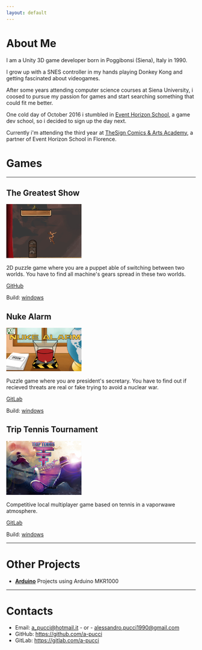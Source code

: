 ```yaml
---
layout: default
---
```


# About Me

I am a Unity 3D game developer born in Poggibonsi (Siena), Italy in 1990.

I grow up with a SNES controller in my hands playing Donkey Kong and getting fascinated about videogames. 

After some years attending computer science courses at Siena University, i coosed to pursue my passion for games and start searching something that could fit me better. 

One cold day of October 2016 i stumbled in [Event Horizon School](http://eventhorizoncg.com/it/), a game dev school, so i decided to sign up the day next.

 Currently i'm attending the third year at [TheSign Comics & Arts Academy](https://thesign.academy/), a partner of Event Horizon School in Florence.

# Games
---
## The Greatest Show

<img src="./Images/the_greatest_show.png" width="200"> 

2D puzzle game where you are a puppet able of switching between two worlds.
You have to find all machine's gears spread in these two worlds.

[GitHub](https://github.com/a-pucci/The_Greatest_Show)

Build: <a href="./Builds/the_greatest_show_build.rar" download>windows</a>

## Nuke Alarm

<img src="./Images/nuke_alarm.png" width="200">

Puzzle game where you are president's secretary.
You have to find out if recieved threats are real or fake trying to avoid a nuclear war.

[GitLab](https://gitlab.com/a-pucci/NukeAlarm)

Build: <a href="./Builds/nuke_alarm_build.rar" download>windows</a>


## Trip Tennis Tournament

<img src="./Images/trip_tennis_tournament.png" width="200">

Competitive local multiplayer game based on tennis in a vaporwawe atmosphere.

[GitLab](https://gitlab.com/Calosi/triptennistournament)

Build: <a href="./Builds/trip_tennis_tournament_build.rar" download>windows</a>

---

# Other Projects

- [**Arduino**](https://github.com/a-pucci/Arduino_Projects) Projects using Arduino MKR1000

---

# Contacts

* Email: <a_pucci@hotmail.it> - or - <alessandro.pucci1990@gmail.com>
* GitHub: <https://github.com/a-pucci>
* GitLab: <https://gitlab.com/a-pucci>